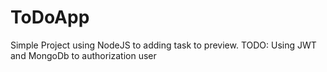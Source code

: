 # ToDoApp
Simple Project using NodeJS to adding task to preview. 
TODO: Using JWT and MongoDb to authorization user

